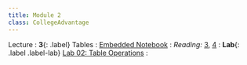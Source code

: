 ```yaml
---
title: Module 2
class: CollegeAdvantage
---
```


Lecture
: **3**{: .label} Tables
: [Embedded Notebook](https://inclusionbridgedshub.org/hub/user-redirect/git-pull?repo=https%3A%2F%2Fgithub.com%2FInclusion-Bridge%2F2024-bridge-to-data-fundamentals&urlpath=tree%2F2024-bridge-to-data-fundamentals%2Flec+notebooks%2Flec03.ipynb)
: _Reading:_ [3](https://inferentialthinking.com/chapters/03/programming-in-python.html), [4](https://inferentialthinking.com/chapters/04/Data_Types.html)
: **Lab**{: .label .label-lab} [Lab 02: Table Operations](https://inclusionbridgedshub.org/hub/user-redirect/git-pull?repo=https%3A%2F%2Fgithub.com%2FInclusion-Bridge%2F2024-bridge-to-data-fundamentals&urlpath=tree%2F2024-bridge-to-data-fundamentals%2Fmaterials%2Flab02%2Fstudent%2Flab02.ipynb)
: <!--[Lab 02 Worksheet](#)-->


